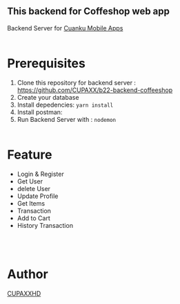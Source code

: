 ## This backend for Coffeshop web app
Backend Server for <a href="https://github.com/CUPAXX/b22-frontend-coffeshop">Cuanku Mobile Apps</a>
<br> </br>

# Prerequisites
1. Clone this repository for backend server : https://github.com/CUPAXX/b22-backend-coffeeshop
2. Create your database
3. Install depedencies:  ```yarn install```
4. Install postman:
5. Run Backend Server with :  ``nodemon``
<br> </br>

# Feature
<ul>
<li>Login & Register</li>
<li>Get User</li>
<li>delete User</li>
<li>Update Profile</li>
<li>Get Items</li>
<li>Transaction</li>
<li>Add to Cart</li>
<li>History Transaction</li>
</ul>


<br> </br>
# Author
<a href="https://www.instagram.com/xfiqryx/">CUPAXXHD</a>
